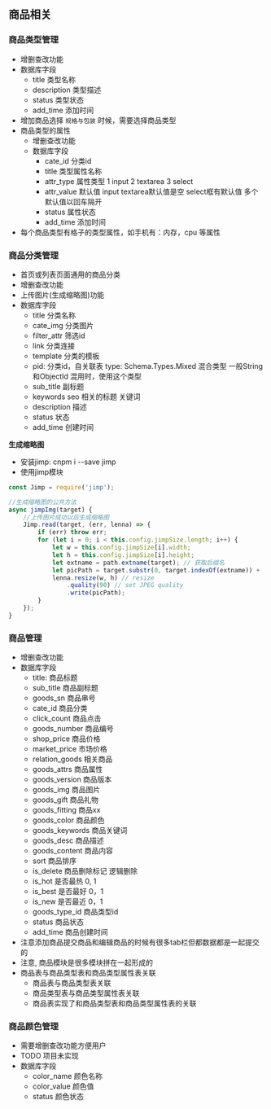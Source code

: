 商品相关
---

### 商品类型管理

- 增删查改功能
- 数据库字段
    * title 类型名称
    * description 类型描述
    * status 类型状态
    * add_time 添加时间
- 增加商品选择 `规格与包装` 时候，需要选择商品类型
- 商品类型的属性
    * 增删查改功能
    * 数据库字段
        * cate_id 分类id
        * title 类型属性名称
        * attr_type 属性类型 1 input 2 textarea 3 select
        * attr_value 默认值 input textarea默认值是空 select框有默认值 多个默认值以回车隔开
        * status 属性状态
        * add_time 添加时间
- 每个商品类型有格子的类型属性，如手机有：内存，cpu 等属性

### 商品分类管理

- 首页或列表页面通用的商品分类
- 增删查改功能
- 上传图片(生成缩略图)功能
- 数据库字段
    * title 分类名称
    * cate_img 分类图片
    * filter_attr 筛选id
    * link 分类连接
    * template 分类的模板
    * pid: 分类id，自关联表 type: Schema.Types.Mixed 混合类型 一般String和ObjectId 混用时，使用这个类型
    * sub_title 副标题
    * keywords seo 相关的标题 关键词
    * description 描述
    * status 状态
    * add_time 创建时间

**生成缩略图**

- 安装jimp: cnpm i --save jimp
- 使用jimp模块

```js
const Jimp = require('jimp');

//生成缩略图的公共方法
async jimpImg(target) {
    //上传图片成功以后生成缩略图
    Jimp.read(target, (err, lenna) => {
        if (err) throw err;
        for (let i = 0; i < this.config.jimpSize.length; i++) {
            let w = this.config.jimpSize[i].width;
            let h = this.config.jimpSize[i].height;
            let extname = path.extname(target); // 获取后缀名
            let picPath = target.substr(0, target.indexOf(extname)) + '_' + w + 'x' + h + extname; // 重新拼接
            lenna.resize(w, h) // resize
                .quality(90) // set JPEG quality
                .write(picPath);
        }
    });
}
```

### 商品管理

- 增删查改功能
- 数据库字段
    * title: 商品标题
    * sub_title 商品副标题
    * goods_sn 商品串号
    * cate_id 商品分类
    * click_count 商品点击
    * goods_number 商品编号
    * shop_price 商品价格
    * market_price 市场价格
    * relation_goods 相关商品
    * goods_attrs 商品属性
    * goods_version 商品版本
    * goods_img 商品图片
    * goods_gift 商品礼物
    * goods_fitting 商品xx
    * goods_color 商品颜色
    * goods_keywords 商品关键词
    * goods_desc 商品描述
    * goods_content 商品内容
    * sort 商品排序
    * is_delete 商品删除标记 逻辑删除
    * is_hot 是否最热 0, 1
    * is_best 是否最好 0，1
    * is_new 是否最近 0，1
    * goods_type_id 商品类型id
    * status 商品状态
    * add_time 商品创建时间
- 注意添加商品提交商品和编辑商品的时候有很多tab栏但都数据都是一起提交的
- 注意, 商品模块是很多模块拼在一起形成的
- 商品表与商品类型表和商品类型属性表关联
    * 商品表与商品类型表关联
    * 商品类型表与商品类型属性表关联
    * 商品表实现了和商品类型表和商品类型属性表的关联

### 商品颜色管理

- 需要增删查改功能方便用户
- TODO 项目未实现
- 数据库字段
    * color_name 颜色名称
    * color_value 颜色值
    * status 颜色状态

### 